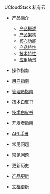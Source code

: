 <div class="sidebar_title icon__UCloudStack"> UCloudStack 私有云 </div>

- 产品简介

  - [产品概述](/)
  - [产品架构](arch.md)
  - [核心功能](features.md)
  - [产品特性](advantages.md)
  - [技术特性](techadv.md)
  - [应用场景](scenario.md)

- 操作指南  

 - [用户指南](UserGuide/UserGuide.md)
 - [管理员指南](AdminGuide/AdminGuide.md)

- 技术白皮书

 - [技术白皮书](TechWhitepaper/TechWhitepaper.md)

- 开发者指南 

 - [API 手册](APIGuide/APIGuide.md)

- 常见问题

 - [常见问题](faq.md)

- 更新历史

 - [产品更新](changelog.md)
 - [文档更新](docschangelog.md)

